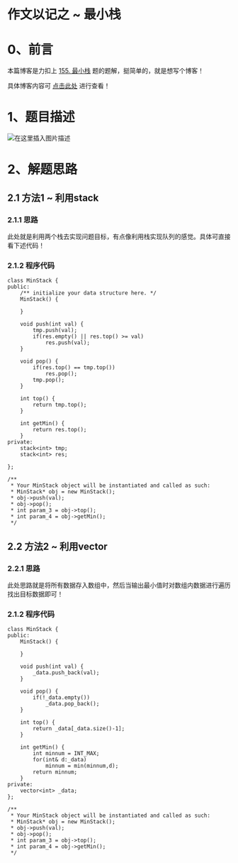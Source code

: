 作文以记之 ~ 最小栈
=

# 0、前言
本篇博客是力扣上 [155. 最小栈](https://leetcode.cn/problems/min-stack/) 题的题解，挺简单的，就是想写个博客！

具体博客内容可 [点击此处](https://blog.csdn.net/m0_51961114/article/details/124901654) 进行查看！
# 1、题目描述
![在这里插入图片描述](https://img-blog.csdnimg.cn/6b38aca451ef4f9997d895e80be7ff8f.png)


# 2、解题思路
## 2.1 方法1 ~ 利用stack
### 2.1.1 思路
此处就是利用两个栈去实现问题目标，有点像利用栈实现队列的感觉。具体可直接看下述代码！
### 2.1.2 程序代码


	class MinStack {
	public:
	    /** initialize your data structure here. */
	    MinStack() {
	
	    }
	    
	    void push(int val) {
	        tmp.push(val);
	        if(res.empty() || res.top() >= val)
	            res.push(val);
	    }
	    
	    void pop() {
	        if(res.top() == tmp.top())
	            res.pop();
	        tmp.pop();
	    }
	    
	    int top() {
	        return tmp.top();
	    }
	    
	    int getMin() {
	        return res.top();
	    }
	private:
	    stack<int> tmp;
	    stack<int> res;
	
	};
	
	/**
	 * Your MinStack object will be instantiated and called as such:
	 * MinStack* obj = new MinStack();
	 * obj->push(val);
	 * obj->pop();
	 * int param_3 = obj->top();
	 * int param_4 = obj->getMin();
	 */

## 2.2 方法2 ~ 利用vector
### 2.2.1 思路
此处思路就是将所有数据存入数组中，然后当输出最小值时对数组内数据进行遍历找出目标数据即可！
### 2.1.2 程序代码


	class MinStack {
	public:
	    MinStack() {
	        
	    }
	    
	    void push(int val) {
	        _data.push_back(val);
	    }
	    
	    void pop() {
	        if(!_data.empty())
	            _data.pop_back();
	    }
	    
	    int top() {
	        return _data[_data.size()-1];
	    }
	    
	    int getMin() {
	        int minnum = INT_MAX;
	        for(int& d:_data)
	            minnum = min(minnum,d);
	        return minnum;
	    }
	private:
	    vector<int> _data;
	};
	
	/**
	 * Your MinStack object will be instantiated and called as such:
	 * MinStack* obj = new MinStack();
	 * obj->push(val);
	 * obj->pop();
	 * int param_3 = obj->top();
	 * int param_4 = obj->getMin();
	 */

